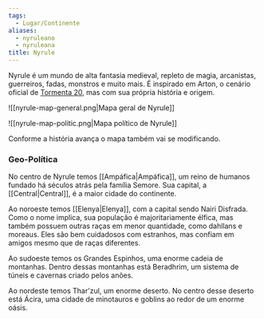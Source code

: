 ```yaml
---
tags:
  - Lugar/Continente
aliases:
  - nyruleano
  - nyruleana
title: Nyrule
---
```

Nyrule é um mundo de alta fantasia medieval, repleto de magia, arcanistas, guerreiros, fadas, monstros e muito mais. É inspirado em Arton, o cenário oficial de [Tormenta 20](https://site.jamboeditora.com.br/tormenta20/), mas com sua própria história e origem.

![[nyrule-map-general.png|Mapa geral de Nyrule]]

![[nyrule-map-politic.png|Mapa político de Nyrule]]

Conforme a história avança o mapa também vai se modificando.

### Geo-Política
No centro de Nyrule temos [[Ampáfica|Ampáfica]], um reino de humanos fundado há séculos atrás pela família Semore. Sua capital, a [[Central|Central]], é a maior cidade do continente.

Ao noroeste temos [[Elenya|Elenya]], com a capital sendo Nairi Disfrada. Como o nome implica, sua população é majoritariamente élfica, mas também possuem outras raças em menor quantidade, como dahllans e moreaus. Eles são bem cuidadosos com estranhos, mas confiam em amigos mesmo que de raças diferentes.

Ao sudoeste temos os Grandes Espinhos, uma enorme cadeia de montanhas. Dentro dessas montanhas está Beradhrim, um sistema de túneis e cavernas criado pelos anões.

Ao nordeste temos Thar'zul, um enorme deserto. No centro desse deserto está Ácira, uma cidade de minotauros e goblins ao redor de um enorme oásis.
